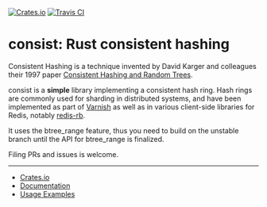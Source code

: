 [![Crates.io](https://img.shields.io/crates/v/consist.svg)](https://crates.io/crates/consist)
[![Travis CI](https://img.shields.io/travis/andreweduffy/consist.svg)](https://travis-ci.org/andreweduffy/consist/)

consist: Rust consistent hashing
================================

Consistent Hashing is a technique invented by David Karger and colleagues their 1997 paper 
[Consistent Hashing and Random Trees](https://www.akamai.com/es/es/multimedia/documents/technical-publication/consistent-hashing-and-random-trees-distributed-caching-protocols-for-relieving-hot-spots-on-the-world-wide-web-technical-publication.pdf).

consist is a **simple** library implementing a consistent hash ring. Hash rings are commonly used
for sharding in distributed systems, and have been implemented as part of
[Varnish](https://github.com/varnishcache/varnish-cache/blob/master/lib/libvmod_directors/shard_hash.c)
as well as in various client-side libraries for Redis, notably
[redis-rb](https://github.com/redis/redis-rb/blob/master/lib/redis/hash_ring.rb).

It uses the btree_range feature, thus you need to build on the unstable branch until the API for btree_range is finalized.

Filing PRs and issues is welcome.

----
* [Crates.io](https://crates.io/crates/consist)
* [Documentation](https://docs.rs/consist/)
* [Usage Examples](https://github.com/andreweduffy/consist/tree/master/examples)
